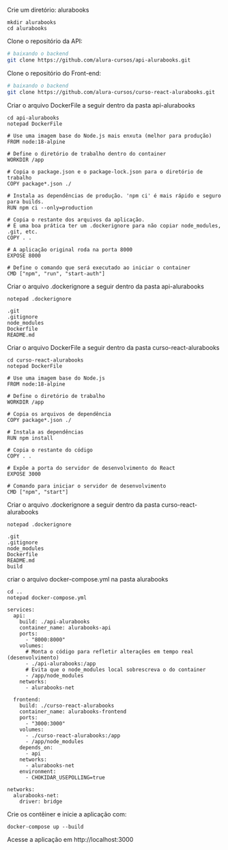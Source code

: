

Crie um diretório: alurabooks 
```
mkdir alurabooks
cd alurabooks

```

Clone o repositório da API:

```bash
# baixando o backend
git clone https://github.com/alura-cursos/api-alurabooks.git
```

Clone o repositório do Front-end:
```bash
# baixando o backend
git clone https://github.com/alura-cursos/curso-react-alurabooks.git
```

Criar o arquivo DockerFile a seguir dentro da pasta api-alurabooks

```
cd api-alurabooks
notepad DockerFile
```


```
# Use uma imagem base do Node.js mais enxuta (melhor para produção)
FROM node:18-alpine

# Define o diretório de trabalho dentro do container
WORKDIR /app

# Copia o package.json e o package-lock.json para o diretório de trabalho
COPY package*.json ./

# Instala as dependências de produção. 'npm ci' é mais rápido e seguro para builds.
RUN npm ci --only=production

# Copia o restante dos arquivos da aplicação.
# É uma boa prática ter um .dockerignore para não copiar node_modules, .git, etc.
COPY . .

# A aplicação original roda na porta 8000
EXPOSE 8000

# Define o comando que será executado ao iniciar o container
CMD ["npm", "run", "start-auth"]
```

Criar o arquivo .dockerignore a seguir dentro da pasta api-alurabooks

```
notepad .dockerignore
```

```
.git
.gitignore
node_modules
Dockerfile
README.md
```

Criar o arquivo DockerFile a seguir dentro da pasta curso-react-alurabooks

```
cd curso-react-alurabooks
notepad DockerFile
```

```
# Use uma imagem base do Node.js
FROM node:18-alpine

# Define o diretório de trabalho
WORKDIR /app

# Copia os arquivos de dependência
COPY package*.json ./

# Instala as dependências
RUN npm install

# Copia o restante do código
COPY . .

# Expõe a porta do servidor de desenvolvimento do React
EXPOSE 3000

# Comando para iniciar o servidor de desenvolvimento
CMD ["npm", "start"]
```

Criar o arquivo .dockerignore a seguir dentro da pasta curso-react-alurabooks
```
notepad .dockerignore
```

```
.git
.gitignore
node_modules
Dockerfile
README.md
build
```



criar o arquivo docker-compose.yml na pasta alurabooks
```
cd ..
notepad docker-compose.yml
```

```
services:
  api:
    build: ./api-alurabooks
    container_name: alurabooks-api
    ports:
      - "8000:8000"
    volumes:
      # Monta o código para refletir alterações em tempo real (desenvolvimento)
      - ./api-alurabooks:/app
      # Evita que o node_modules local sobrescreva o do container
      - /app/node_modules
    networks:
      - alurabooks-net

  frontend:
    build: ./curso-react-alurabooks
    container_name: alurabooks-frontend
    ports:
      - "3000:3000"
    volumes:
      - ./curso-react-alurabooks:/app
      - /app/node_modules
    depends_on:
      - api
    networks:
      - alurabooks-net
    environment:
      - CHOKIDAR_USEPOLLING=true

networks:
  alurabooks-net:
    driver: bridge

```


Crie os contêiner e inicie a aplicação com:
```
docker-compose up --build
```

Acesse a aplicação em http://localhost:3000
